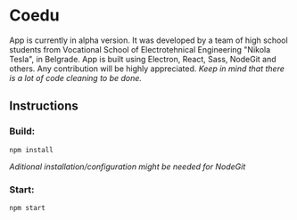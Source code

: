 # Coedu


App is currently in alpha version. It was developed by a team of high school students from Vocational School of Electrotehnical Engineering "Nikola Tesla", in Belgrade. App is built using Electron, React, Sass, NodeGit and others. Any contribution will be highly appreciated. _Keep in mind that there is a lot of code cleaning to be done._

## Instructions

### Build: 
`npm install`

_Aditional installation/configuration *might* be needed for NodeGit_


### Start: 
`npm start`
